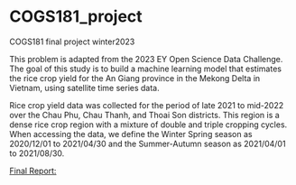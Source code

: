 # COGS181_project
COGS181 final project winter2023

This problem is adapted from the 2023 EY Open Science Data Challenge. The goal of this study is to build a machine learning model that estimates the rice crop yield for the An Giang province in the Mekong Delta in Vietnam, using satellite time series data. 

Rice crop yield data was collected for the period of late 2021 to mid-2022 over the Chau Phu, Chau Thanh, and Thoai Son districts. This region is a dense rice crop region with a mixture of double and triple cropping cycles. When accessing the data, we define the Winter Spring season as 2020/12/01 to 2021/04/30 and the Summer-Autumn season as 2021/04/01 to 2021/08/30.

[Final Report:](https://github.com/YiyaoL/COGS181_project/blob/main/C181%20Final%20Project.pdf)
